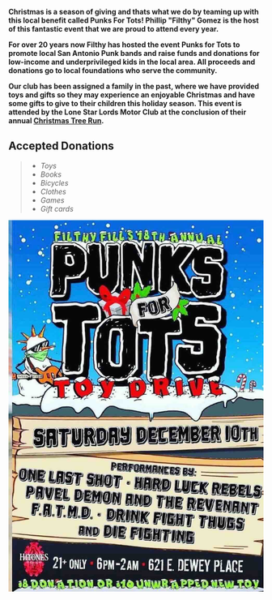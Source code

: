 **Christmas is a season of giving and thats what we do by teaming up with this local benefit called Punks For Tots! Phillip "Filthy" Gomez is the host of this fantastic event that we are proud to attend every year.**

**For over 20 years now Filthy has hosted the event Punks for Tots to promote local San Antonio Punk bands and raise funds and donations for low-income and underprivileged kids in the local area.  All proceeds and donations go to local foundations who serve the community.**

**Our club has been assigned a family in the past, where we have provided toys and gifts so they may experience an enjoyable Christmas and have some gifts to give to their children this holiday season.  This event is attended by the Lone Star Lords Motor Club at the conclusion of their annual [Christmas Tree Run](Christmas%20Tree%20Run.md).** 

## Accepted Donations ##
>- *Toys*
>- *Books*
>- *Bicycles*
>- *Clothes*
>- *Games*
>- *Gift cards*

![punks](../punks.jpeg)




